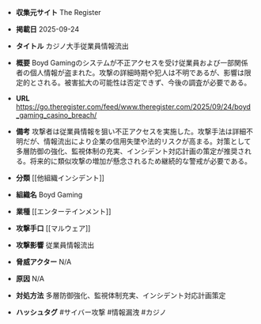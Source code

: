 - **収集元サイト**
The Register

- **掲載日**
2025-09-24

- **タイトル**
カジノ大手従業員情報流出

- **概要**
Boyd Gamingのシステムが不正アクセスを受け従業員および一部関係者の個人情報が盗まれた。攻撃の詳細時期や犯人は不明であるが、影響は限定的とされる。被害拡大の可能性は否定できず、今後の調査が必要である。

- **URL**
https://go.theregister.com/feed/www.theregister.com/2025/09/24/boyd_gaming_casino_breach/

- **備考**
攻撃者は従業員情報を狙い不正アクセスを実施した。攻撃手法は詳細不明だが、情報流出により企業の信用失墜や法的リスクが高まる。対策として多層防御の強化、監視体制の充実、インシデント対応計画の策定が推奨される。将来的に類似攻撃の増加が懸念されるため継続的な警戒が必要である。

- **分類**
[[他組織インシデント]]

- **組織名**
Boyd Gaming

- **業種**
[[エンターテインメント]]

- **攻撃手口**
[[マルウェア]]

- **攻撃影響**
従業員情報流出

- **脅威アクター**
N/A

- **原因**
N/A

- **対処方法**
多層防御強化、監視体制充実、インシデント対応計画策定

- **ハッシュタグ**
#サイバー攻撃 #情報漏洩 #カジノ
